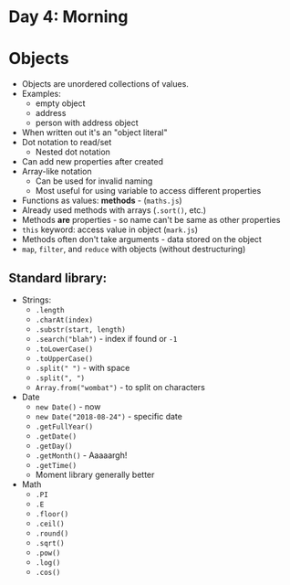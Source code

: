 # Day 4: Morning

# Objects

- Objects are unordered collections of values.
- Examples:
    - empty object
    - address
    - person with address object
- When written out it's an "object literal"
- Dot notation to read/set
    - Nested dot notation
- Can add new properties after created
- Array-like notation
    - Can be used for invalid naming
    - Most useful for using variable to access different properties
- Functions as values: **methods** - (`maths.js`)
- Already used methods with arrays (`.sort()`, etc.)
- Methods **are** properties - so name can't be same as other properties
- `this` keyword: access value in object (`mark.js`)
- Methods often don't take arguments - data stored on the object
- `map`, `filter`, and `reduce` with objects (without destructuring)


## Standard library:

- Strings:
    - `.length`
    - `.charAt(index)`
    - `.substr(start, length)`
    - `.search("blah")` - index if found or `-1`
    - `.toLowerCase()`
    - `.toUpperCase()`
    - `.split(" ")` - with space
    - `.split(", ")`
    - `Array.from("wombat")` - to split on characters
- Date
    - `new Date()` - now
    - `new Date("2018-08-24")` - specific date
    - `.getFullYear()`
    - `.getDate()`
    - `.getDay()`
    - `.getMonth()` - Aaaaargh!
    - `.getTime()`
    - Moment library generally better
- Math
    - `.PI`
    - `.E`
    - `.floor()`
    - `.ceil()`
    - `.round()`
    - `.sqrt()`
    - `.pow()`
    - `.log()`
    - `.cos()`
